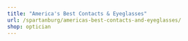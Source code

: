 ```yaml
---
title: "America's Best Contacts & Eyeglasses"
url: /spartanburg/americas-best-contacts-and-eyeglasses/
shop: optician
---
```

